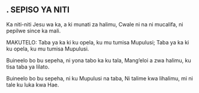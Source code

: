 ## . SEPISO YA NITI

Ka niti-niti Jesu wa ka, a ki munati za halimu,
Cwale ni na ni mucalifa, ni pepilwe since ka mali.

MAKUTELO:
Taba ya ka ki ku opela, ku mu tumisa Mupulusi;
Taba ya ka ki ku opela, ku mu tumisa Mupulusi.


Buineelo bo bu sepeha, ni yona tabo ka ku tala,
Mang’eloi a zwa halimu, ku tisa taba ya lilato.


Buineelo bo bu sepeha, ni ku Mupulusi na taba,
Ni talime kwa lihalimu, mi ni tale ku luka kwa Hae.


